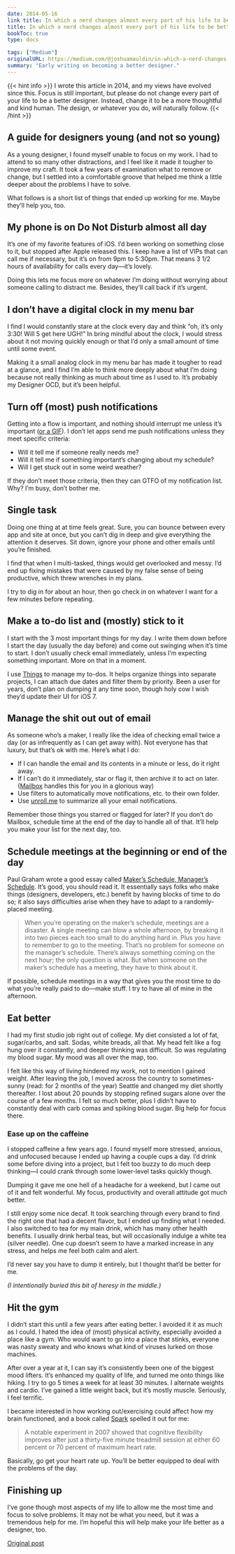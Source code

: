 ```yaml
---
date: 2014-05-16
link title: In which a nerd changes almost every part of his life to be better designer
title: In which a nerd changes almost every part of his life to be better designer
bookToc: true
type: docs

tags: ["Medium"]
originalURL: https://medium.com/@joshuamauldin/in-which-a-nerd-changes-almost-every-part-of-his-life-to-be-better-designer-f4f2b5749088
summary: "Early writing on becoming a better designer."
---
```

{{< hint info >}}
I wrote this article in 2014, and my views have evolved since this. Focus is still important, but please do not change every part of your life to be a better designer. Instead, change it to be a more thoughtful and kind human. The design, or whatever you do, will naturally follow.
{{< /hint >}}

## A guide for designers young (and not so young)

As a young designer, I found myself unable to focus on my work. I had to attend to so many other distractions, and I feel like it made it tougher to improve my craft. It took a few years of examination what to remove or change, but I settled into a comfortable groove that helped me think a little deeper about the problems I have to solve.

What follows is a short list of things that ended up working for me. Maybe they’ll help you, too.

## My phone is on Do Not Disturb almost all day

It’s one of my favorite features of iOS. I’d been working on something close to it, but stopped after Apple released this. I keep have a list of VIPs that can call me if necessary, but it’s on from 9pm to 5:30pm. That means 3 1/2 hours of availability for calls every day—it’s lovely.

Doing this lets me focus more on whatever I’m doing without worrying about someone calling to distract me. Besides, they’ll call back if it’s urgent.

## I don’t have a digital clock in my menu bar

I find I would constantly stare at the clock every day and think “oh, it’s only 3:30! Will 5 get here UGH!” In bring mindful about the clock, I would stress about it not moving quickly enough or that I’d only a small amount of time until some event.

Making it a small analog clock in my menu bar has made it tougher to read at a glance, and I find I’m able to think more deeply about what I’m doing because not really thinking as much about time as I used to. It’s probably my Designer OCD, but it’s been helpful.

## Turn off (most) push notifications

Getting into a flow is important, and nothing should interrupt me unless it’s important ([or a GIF](http://awesomegifs.com/2013/10/me-working/)). I don’t let apps send me push notifications unless they meet specific criteria:

- Will it tell me if someone really needs me?
- Will it tell me if something important’s changing about my schedule?
- Will I get stuck out in some weird weather?

If they don’t meet those criteria, then they can GTFO of my notification list. Why? I’m busy, don’t bother me.

## Single task

Doing one thing at at time feels great. Sure, you can bounce between every app and site at once, but you can’t dig in deep and give everything the attention it deserves. Sit down, ignore your phone and other emails until you’re finished.

I find that when I multi-tasked, things would get overlooked and messy. I’d end up fixing mistakes that were caused by my false sense of being productive, which threw wrenches in my plans.

I try to dig in for about an hour, then go check in on whatever I want for a few minutes before repeating.

## Make a to-do list and (mostly) stick to it

I start with the 3 most important things for my day. I write them down before I start the day (usually the day before) and come out swinging when it’s time to start. I don’t usually check email immediately, unless I’m expecting something important. More on that in a moment.

I use [Things](http://culturedcode.com/) to manage my to-dos. It helps organize things into separate projects, I can attach due dates and filter them by priority. Been a user for years, don’t plan on dumping it any time soon, though holy cow I wish they’d update their UI for iOS 7.

## Manage the shit out out of email

As someone who’s a maker, I really like the idea of checking email twice a day (or as infrequently as I can get away with). Not everyone has that luxury, but that’s ok with me. Here’s what I do:

- If I can handle the email and its contents in a minute or less, do it right away.
- If I can’t do it immediately, star or flag it, then archive it to act on later. ([Mailbox](http://www.mailboxapp.com/) handles this for you in a glorious way)
- Use filters to automatically move notifications, etc. to their own folder.
- Use [unroll.me](http://unroll.me/) to summarize all your email notifications.

Remember those things you starred or flagged for later? If you don’t do Mailbox, schedule time at the end of the day to handle all of that. It’ll help you make your list for the next day, too.

## Schedule meetings at the beginning or end of the day

Paul Graham wrote a good essay called [Maker’s Schedule, Manager’s Schedule](http://www.paulgraham.com/makersschedule.html). It’s good, you should read it. It essentially says folks who make things (designers, developers, etc.) benefit by having blocks of time to do so; it also says difficulties arise when they have to adapt to a randomly-placed meeting.

> When you’re operating on the maker’s schedule, meetings are a disaster. A single meeting can blow a whole afternoon, by breaking it into two pieces each too small to do anything hard in. Plus you have to remember to go to the meeting. That’s no problem for someone on the manager’s schedule. There’s always something coming on the next hour; the only question is what. But when someone on the maker’s schedule has a meeting, they have to think about it.
> 

If possible, schedule meetings in a way that gives you the most time to do what you’re really paid to do—make stuff. I try to have all of mine in the afternoon.

## Eat better

I had my first studio job right out of college. My diet consisted a lot of fat, sugar/carbs, and salt. Sodas, white breads, all that. My head felt like a fog hung over it constantly, and deeper thinking was difficult. So was regulating my blood sugar. My mood was all over the map, too.

I felt like this way of living hindered my work, not to mention I gained weight. After leaving the job, I moved across the country to sometimes-sunny (read: for 2 months of the year) Seattle and changed my diet shortly thereafter. I lost about 20 pounds by stopping refined sugars alone over the course of a few months. I felt so much better, plus I didn’t have to constantly deal with carb comas and spiking blood sugar. Big help for focus there.

### Ease up on the caffeine

I stopped caffeine a few years ago. I found myself more stressed, anxious, and unfocused because I ended up having a couple cups a day. I’d drink some before diving into a project, but I felt too buzzy to do much deep thinking—I could crank through some lower-level tasks quickly though.

Dumping it gave me one hell of a headache for a weekend, but I came out of it and felt wonderful. My focus, productivity and overall attitude got much better.

I still enjoy some nice decaf. It took searching through every brand to find the right one that had a decent flavor, but I ended up finding what I needed. I also switched to tea for my main drink, which has many other health benefits. I usually drink herbal teas, but will occasionally indulge a white tea (silver needle). One cup doesn’t seem to have a marked increase in any stress, and helps me feel both calm and alert.

I’d never say you have to dump it entirely, but I thought that’d be better for me.

*(I intentionally buried this bit of heresy in the middle.)*

## Hit the gym

I didn’t start this until a few years after eating better. I avoided it it as much as I could. I hated the idea of (most) physical activity, especially avoided a place like a gym. Who would want to go into a place that stinks, everyone was nasty sweaty and who knows what kind of viruses lurked on those machines.

After over a year at it, I can say it’s consistently been one of the biggest mood lifters. It’s enhanced my quality of life, and turned me onto things like hiking. I try to go 5 times a week for at least 30 minutes. I alternate weights and cardio. I’ve gained a little weight back, but it’s mostly muscle. Seriously, I feel terrific.

I became interested in how working out/exercising could affect how my brain functioned, and a book called [Spark](http://www.amazon.com/Spark-Revolutionary-Science-Exercise-Brain/dp/0316113514/) spelled it out for me:

> A notable experiment in 2007 showed that cognitive flexibility improves after just a thirty-five minute treadmill session at either 60 percent or 70 percent of maximum heart rate.
> 

Basically, go get your heart rate up. You’ll be better equipped to deal with the problems of the day.

## Finishing up

I’ve gone though most aspects of my life to allow me the most time and focus to solve problems. It may not be what you need, but it was a tremendous help for me. I’m hopeful this will help make your life better as a designer, too.


[Original post](https://medium.com/@joshuamauldin/in-which-a-nerd-changes-almost-every-part-of-his-life-to-be-better-designer-f4f2b5749088)
